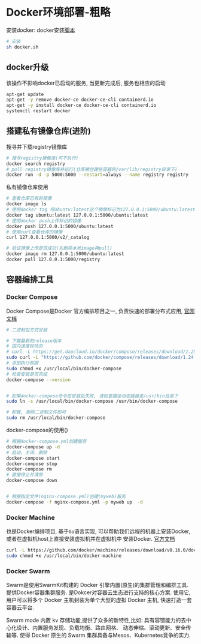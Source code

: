 # Docker环境部署-粗略

安装docker: docker安装[脚本](docker.sh)
```bash
# 安装
sh docker.sh
```

## docker升级
该操作不影响docker已启动的服务, 当更新完成后, 服务也相应的启动
```bash
apt-get update
apt-get -y remove docker-ce docker-ce-cli containerd.io
apt-get -y install docker-ce docker-ce-cli containerd.io
systemctl restart docker
```



## 搭建私有镜像仓库(进阶)

搜寻并下载registry镜像库
```bash
# 搜寻registry镜像库(可不执行)
docker search registry
# pull registry镜像库并运行(仓库被创建在容器的/var/lib/registry目录下)
docker run -d -p 5000:5000 --restart=always --name registry registry
```

私有镜像仓库使用
```bash
# 查看仓库已有的镜像
docker image ls
# 使用docker tag 将ubuntu:latest这个镜像标记为127.0.0.1:5000/ubuntu:latest
docker tag ubuntu:latest 127.0.0.1:5000/ubuntu:latest
# 使用docker push上传标记的镜像
docker push 127.0.0.1:5000/ubuntu:latest
# 使用curl查看仓库的镜像
curl 127.0.0.1:5000/v2/_catalog

# 验证镜像上传是否成功(先删除本地image再pull)
docker image rm 127.0.0.1:5000/ubuntu:latest
docker pull 127.0.0.1:5000/registry
```

## 容器编排工具

### Docker Compose
Docker Compose是Docker 官方编排项目之一, 负责快速的部署分布式应用, 
[官网文档](https://docs.docker.com/compose/overview/)
```bash
# 二进制包方式安装

# 下载最新的release版本
# 国内速度较快的
# curl -L https://get.daocloud.io/docker/compose/releases/download/1.25.4/docker-compose-`uname -s`-`uname -m` > /usr/local/bin/docker-compose
sudo curl -L "https://github.com/docker/compose/releases/download/1.24.0/docker-compose-$(uname -s)-$(uname -m)" -o /usr/local/bin/docker-compose
# 添加执行权限
sudo chmod +x /usr/local/bin/docker-compose
# 检查安装是否完成
docker-compose --version


# 如果docker-compose命令在安装后失败, 请检查路径动态链接至/usr/bin目录下
sudo ln -s /usr/local/bin/docker-compose /usr/bin/docker-compose

# 卸载, 删除二进制文件即可
sudo rm /usr/local/bin/docker-compose 
```

docker-compose的使用()
```bash
# 根据docker-compose.yml创建服务
docker-compose up -d
# 启动、关闭、删除
docker-compose start
docker-compose stop
docker-compose rm
# 直接停止并清除
docker-compose down


# 根据指定文件(nginx-compose.yml)创建(myweb)服务
docker-compose -f nginx-compose.yml -p myweb up  -d
```

### Docker Machine
也是Docker编排项目, 基于`Go`语言实现, 可以帮助我们远程的机器上安装Docker, 或者在虚拟机host上直接安装虚拟机并在虚拟机中
安装Docker. [官方文档](https://docs.docker.com/machine/overview/)
```bash
curl -L https://github.com/docker/machine/releases/download/v0.16.0/docker-machine-$(uname -s)-$(uname -m) > /usr/local/bin/docker-machine
sudo chmod +x /usr/local/bin/docker-machine
```

### Docker Swarm
Swarm是使用SwarmKit构建的 Docker 引擎内置(原生)的集群管理和编排工具. 提供Docker容器集群服务. 
是Dokcer对容器云生态进行支持的核心方案. 使用它, 用户可以将多个 Docker 主机封装为单个大型的虚拟 Docker 主机, 
快速打造一套容器云平台.

Swarm mode 内置 kv 存储功能,提供了众多的新特性,比如: 具有容错能力的去中心化设计、内置服务发现、负载均衡、路由网格、
动态伸缩、滚动更新、安全传输等. 使得 Docker 原生的 Swarm 集群具备与Mesos、Kubernetes竞争的实力.